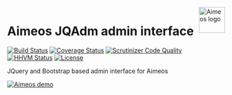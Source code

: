 <a href="https://aimeos.org/">
    <img src="https://aimeos.org/fileadmin/template/icons/logo.png" alt="Aimeos logo" title="Aimeos" align="right" height="60" />
</a>

# Aimeos JQAdm admin interface

[![Build Status](https://travis-ci.org/aimeos/ai-admin-jqadm.png?branch=master)](https://travis-ci.org/aimeos/ai-admin-jqadm)
[![Coverage Status](https://coveralls.io/repos/aimeos/ai-admin-jqadm/badge.svg?branch=master)](https://coveralls.io/r/aimeos/ai-admin-jqadm?branch=master)
[![Scrutinizer Code Quality](https://scrutinizer-ci.com/g/aimeos/ai-admin-jqadm/badges/quality-score.png?b=master)](https://scrutinizer-ci.com/g/aimeos/ai-admin-jqadm/?branch=master)
[![HHVM Status](http://hhvm.h4cc.de/badge/aimeos/ai-admin-jqadm.svg)](http://hhvm.h4cc.de/package/aimeos/ai-admin-jqadm)
[![License](https://poser.pugx.org/aimeos/ai-admin-jqadm/license.svg)](https://packagist.org/packages/aimeos/ai-admin-jqadm)

JQuery and Bootstrap based admin interface for Aimeos

[![Aimeos demo](https://aimeos.org/fileadmin/aimeos.org/images/aimeos-backend.png)](http://admin.demo.aimeos.org/)
